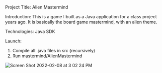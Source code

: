 Project Title: Alien Mastermind

Introduction: This is a game I built as a Java application for a class project years ago. It is basically the board game mastermind, with an alien theme.

Technologies: Java SDK

Launch: 
1. Compile all .java files in src (recursively)
2. Run mastermind/AlienMastermind

![Screen Shot 2022-02-08 at 3 02 24 PM](https://user-images.githubusercontent.com/10048493/153090244-d413cd2b-c4be-4656-af18-dc681e6256f9.png)
